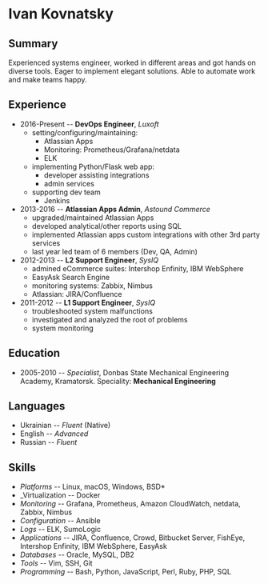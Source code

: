 # Ivan Kovnatsky

## Summary
Experienced systems engineer, worked in different areas and got hands on
diverse tools. Eager to implement elegant solutions. Able to automate work and
make teams happy.

## Experience
* 2016-Present -- **DevOps Engineer**, _Luxoft_
  * setting/configuring/maintaining:
    * Atlassian Apps
    * Monitoring: Prometheus/Grafana/netdata
    * ELK
  * implementing Python/Flask web app:
    * developer assisting integrations
    * admin services
  * supporting dev team
    * Jenkins
* 2013-2016 -- **Atlassian Apps Admin**, _Astound Commerce_
  * upgraded/maintained Atlassian Apps
  * developed analytical/other reports using SQL
  * implemented Atlassian apps custom integrations with other 3rd party services
  * last year led team of 6 members (Dev, QA, Admin)
* 2012-2013 -- **L2 Support Engineer**, _SysIQ_
  * admined eCommerce suites: Intershop Enfinity, IBM WebSphere
  * EasyAsk Search Engine
  * monitoring systems: Zabbix, Nimbus
  * Atlassian: JIRA/Confluence
* 2011-2012 -- **L1 Support Engineer**, _SysIQ_
  * troubleshooted system malfunctions
  * investigated and analyzed the root of problems
  * system monitoring

## Education
* 2005-2010 -- _Specialist_, Donbas State Mechanical Engineering Academy, Kramatorsk. Speciality: **Mechanical Engineering**

## Languages
* Ukrainian -- _Fluent_ (Native)
* English   -- _Advanced_
* Russian   -- _Fluent_

## Skills
* _Platforms_       -- Linux, macOS, Windows, BSD*
* _Virtualization   -- Docker
* _Monitoring_      -- Grafana, Prometheus, Amazon CloudWatch, netdata, Zabbix, Nimbus
* _Configuration_   -- Ansible
* _Logs_            -- ELK, SumoLogic
* _Applications_    -- JIRA, Confluence, Crowd, Bitbucket Server, FishEye, Intershop Enfinity, IBM WebSphere, EasyAsk
* _Databases_       -- Oracle, MySQL, DB2
* _Tools_           -- Vim, SSH, Git
* _Programming_     -- Bash, Python, JavaScript, Perl, Ruby, PHP, SQL

